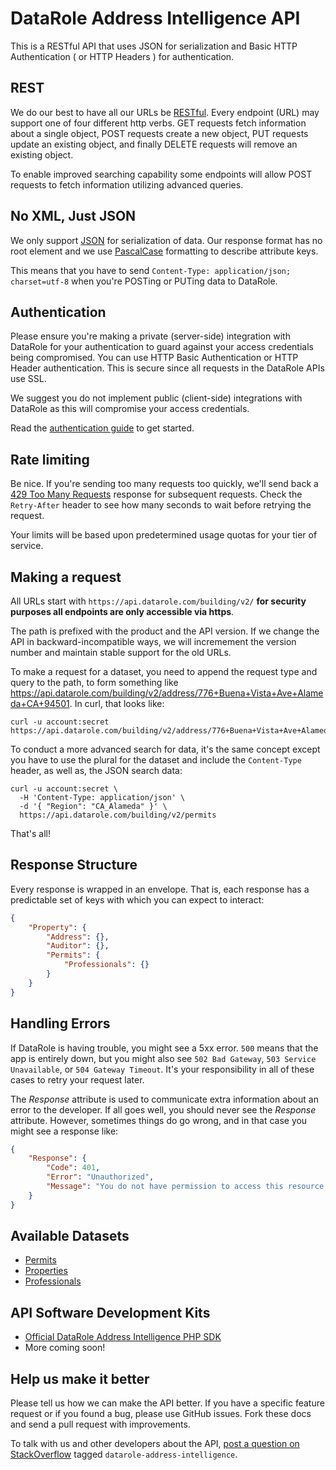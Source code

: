 DataRole Address Intelligence API
====================

This is a RESTful API that uses JSON for serialization and Basic HTTP Authentication ( or HTTP Headers ) for authentication.


REST
----

We do our best to have all our URLs be [RESTful](http://en.wikipedia.org/wiki/Representational_state_transfer). Every endpoint (URL) may support one of four different http verbs. GET requests fetch information about a single object, POST requests create a new object, PUT requests update an existing object, and finally DELETE requests will remove an existing object.

To enable improved searching capability some endpoints will allow POST requests to fetch information utilizing advanced queries. 


No XML, Just JSON
-----------------

We only support [JSON](https://en.wikipedia.org/wiki/JSON) for serialization of data. Our response format has no root element and we use [PascalCase](https://en.wikipedia.org/wiki/PascalCase) formatting to describe attribute keys. 

This means that you have to send `Content-Type: application/json; charset=utf-8` when you're POSTing or PUTing data to DataRole.


Authentication
--------------

Please ensure you're making a private (server-side) integration with DataRole for your authentication to guard against  your access credentials being compromised. You can use HTTP Basic Authentication or HTTP Header authentication. This is secure since all requests in the DataRole APIs use SSL.

We suggest you do not implement public (client-side) integrations with DataRole as this will compromise your access credentials.

Read the [authentication guide](https://github.com/DataRole/api/blob/master/sections/authentication.md) to get started.


Rate limiting
-------------

Be nice. If you're sending too many requests too quickly, we'll send back a [429 Too Many Requests](http://tools.ietf.org/html/draft-nottingham-http-new-status-02#section-4) response for subsequent requests. Check the `Retry-After` header to see how many seconds to wait before retrying the request.

Your limits will be based upon predetermined usage quotas for your tier of service. 


Making a request
----------------

All URLs start with `https://api.datarole.com/building/v2/`  **for security purposes all endpoints are only accessible via https**. 

The path is prefixed with the product and the API version. If we change the API in backward-incompatible ways, we will incremement the version number and maintain stable support for the old URLs.

To make a request for a dataset, you need to append the request type and query to the path, to form something like https://api.datarole.com/building/v2/address/776+Buena+Vista+Ave+Alameda+CA+94501. In curl, that looks like:

```shell
curl -u account:secret https://api.datarole.com/building/v2/address/776+Buena+Vista+Ave+Alameda+CA+94501
```

To conduct a more advanced search for data, it's the same concept except you have to use the plural for the dataset and include the `Content-Type` header, as well as, the JSON search data:

```shell
curl -u account:secret \
  -H 'Content-Type: application/json' \
  -d '{ "Region": "CA_Alameda" }' \
  https://api.datarole.com/building/v2/permits
```

That's all!


Response Structure
------------------

Every response is wrapped in an envelope. That is, each response has a predictable set of keys with which you can expect to interact:

```json
{
    "Property": { 
        "Address": {},
        "Auditor": {},
        "Permits": {
            "Professionals": {}
        }
    }
}
```


Handling Errors
---------------

If DataRole is having trouble, you might see a 5xx error. `500` means that the app is entirely down, but you might also see `502 Bad Gateway`, `503 Service Unavailable`, or `504 Gateway Timeout`. It's your responsibility in all of these cases to retry your request later. 

The *Response* attribute is used to communicate extra information about an error to the developer. If all goes well, you should never see the *Response* attribute.  However, sometimes things do go wrong, and in that case you might see a response like:

```json
{
    "Response": {
        "Code": 401,
        "Error": "Unauthorized",
        "Message": "You do not have permission to access this resource."
    }
}
```

Available Datasets
------------------

* [Permits](https://github.com/DataRole/api/blob/master/sections/permits.md)
* [Properties](https://github.com/DataRole/api/blob/master/sections/properties.md)
* [Professionals](https://github.com/DataRole/api/blob/master/sections/professionals.md)

API Software Development Kits
-----------------------------

* [Official DataRole Address Intelligence PHP SDK](https://github.com/datarole/api-client-php)
* More coming soon!

Help us make it better
----------------------

Please tell us how we can make the API better. If you have a specific feature request or if you found a bug, please use GitHub issues. Fork these docs and send a pull request with improvements.

To talk with us and other developers about the API, [post a question on StackOverflow](http://stackoverflow.com/questions/ask) tagged `datarole-address-intelligence`.
